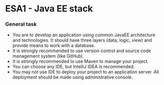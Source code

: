# ESA1 - Java EE stack

### General task
- You are to develop an application using common JavaEE architecture and technologies. It should have three layers (data, logic, view) and provide means to work with a database.
- It is strongly recommended to use version control and source code management system (like GitHub).
- It is strongly recommended to use Maven to manage your project.
- You can choose any IDE, but IntelliJ IDEA is recommended.
- You may not use IDE to deploy your project to an application server. All deployment should be made using administrative console.

